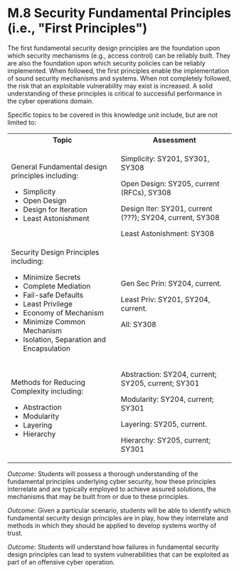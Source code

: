 # M.8 Security Fundamental Principles (i.e., "First Principles")

The first fundamental security design principles are the foundation upon
which security mechanisms (e.g., access control) can be reliably built.
They are also the foundation upon which security policies can be
reliably implemented. When followed, the first principles enable the
implementation of sound security mechanisms and systems. When not
completely followed, the risk that an exploitable vulnerability may
exist is increased. A solid understanding of these principles is
critical to successful performance in the cyber operations domain.

Specific topics to be covered in this knowledge unit include, but are
not limited to:

<table>
	<tbody>
		<tr><th>Topic</th><th>Assessment</th></tr>
		<tr>
			<td>General Fundamental design principles including:
				<ul>
					<li>Simplicity
					<li>Open Design
					<li>Design for Iteration
					<li>Least Astonishment
				</ul>
			</td>
			<td>
				<p>Simplicity: SY201, SY301, SY308
				<p>Open Design: SY205, current (RFCs), SY308
				<p>Design Iter: SY201, current (???); SY204, current, SY308
				<p>Least Astonishment: SY308
			</td>
		</tr>
		<tr>
			<td>Security Design Principles including:
				<ul>
					<li>Minimize Secrets
					<li>Complete Mediation
					<li>Fail-safe Defaults
					<li>Least Privilege
					<li>Economy of Mechanism
					<li>Minimize Common Mechanism
					<li>Isolation, Separation and Encapsulation
				</ul>
			</td>
			<td>
				<p>Gen Sec Prin: SY204, current.
				<p>Least Priv: SY201, SY204, current.
				<p>All: SY308
			</td>
		</tr>
		<tr>
			<td>Methods for Reducing Complexity including:
				<ul>
					<li>Abstraction
					<li>Modularity
					<li>Layering
					<li>Hierarchy
				</ul>
			</td>
			<td>
				<p>Abstraction: SY204, current; SY205, current; SY301
				<p>Modularity: SY204, current; SY301
				<p>Layering: SY205, current.
				<p>Hierarchy: SY205, current; SY301
			</td>
		</tr>
	</tbody>
</table>

*Outcome*: Students will possess a thorough understanding of the
fundamental principles underlying cyber security, how these principles
interrelate and are typically employed to achieve assured solutions, the
mechanisms that may be built from or due to these principles.

*Outcome*: Given a particular scenario, students will be able to
identify which fundamental security design principles are in play, how
they interrelate and methods in which they should be applied to develop
systems worthy of trust.

*Outcome*: Students will understand how failures in fundamental security
design principles can lead to system vulnerabilities that can be
exploited as part of an offensive cyber operation.
